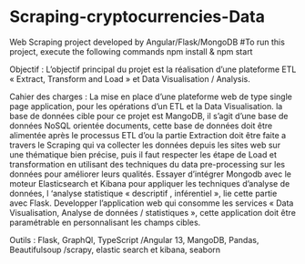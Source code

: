 # Scraping-cryptocurrencies-Data
Web Scraping project developed by Angular/Flask/MongoDB  #To run this project, execute the following commands  npm install &amp; npm start

Objectif : L’objectif principal du projet est la réalisation d’une plateforme ETL « Extract, Transform and
Load » et Data Visualisation / Analysis.

Cahier des charges :
La mise en place d’une plateforme web de type single page application, pour les opérations d’un ETL et
la Data Visualisation.
la base de données cible pour ce projet est MangoDB, il s’agit d’une base de données NoSQL orientée
documents, cette base de données doit être alimentée après le processus ETL d’ou la partie Extraction
doit être faite a travers le Scraping qui va collecter les données depuis les sites web sur une thématique
bien précise, puis il faut respecter les étape de Load et transformation en utilisant des techniques du
data pre-processing sur les données pour améliorer leurs qualités.
Essayer d’intégrer Mongodb avec le moteur Elasticsearch et Kibana pour appliquer les techniques
d’analyse de données, l ‘analyse statistique « descriptif , inférentiel », lie cette partie avec Flask.
Developper l’application web qui consomme les services « Data Visualisation, Analyse de données /
statistiques », cette application doit être paramétrable en personnalisant les champs cibles.

 Outils : Flask, GraphQl, TypeScript /Angular 13, MangoDB, Pandas, Beautifulsoup /scrapy, elastic search
et kibana, seaborn
